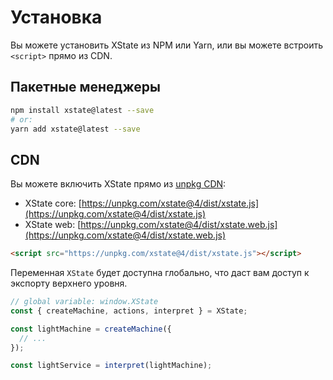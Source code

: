 # Установка

Вы можете установить XState из NPM или Yarn, или вы можете встроить `<script>` прямо из CDN.

## Пакетные менеджеры

```bash
npm install xstate@latest --save
# or:
yarn add xstate@latest --save
```

## CDN

Вы можете включить XState прямо из [unpkg CDN](https://unpkg.com/xstate@4/dist/):

- XState core: [https://unpkg.com/xstate@4/dist/xstate.js](https://unpkg.com/xstate@4/dist/xstate.js)
- XState web: [https://unpkg.com/xstate@4/dist/xstate.web.js](https://unpkg.com/xstate@4/dist/xstate.web.js)

```html
<script src="https://unpkg.com/xstate@4/dist/xstate.js"></script>
```

Переменная `XState` будет доступна глобально, что даст вам доступ к экспорту верхнего уровня.

```js
// global variable: window.XState
const { createMachine, actions, interpret } = XState;

const lightMachine = createMachine({
  // ...
});

const lightService = interpret(lightMachine);
```
